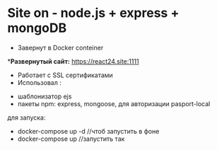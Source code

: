 # Site on  - node.js + express + mongoDB 

+ Завернут в Docker conteiner

***Развернутый сайт:** https://react24.site:1111

+ Работает с SSL сертификатами
+ Использовал :
- шаблонизатор ejs
- пакеты npm: express, mongoose, для авторизации pasport-local

для запуска:
- docker-compose up -d //чтоб запустить в фоне
- docker-compose up //запустить так
